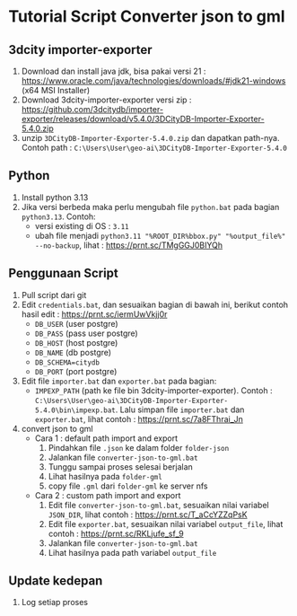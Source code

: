 # Tutorial Script Converter json to gml
## 3dcity importer-exporter
1. Download dan install java jdk, bisa pakai versi 21 : https://www.oracle.com/java/technologies/downloads/#jdk21-windows (x64 MSI Installer)
2. Download 3dcity-importer-exporter versi zip : https://github.com/3dcitydb/importer-exporter/releases/download/v5.4.0/3DCityDB-Importer-Exporter-5.4.0.zip
3. unzip `3DCityDB-Importer-Exporter-5.4.0.zip` dan dapatkan path-nya. Contoh path : `C:\Users\User\geo-ai\3DCityDB-Importer-Exporter-5.4.0`

## Python
1. Install python 3.13
2. Jika versi berbeda maka perlu mengubah file `python.bat` pada bagian `python3.13`. Contoh:
   - versi existing di OS : `3.11`
   - ubah file menjadi `python3.11 "%ROOT_DIR%bbox.py" "%output_file%" --no-backup`, lihat : https://prnt.sc/TMgGGJ0BIYQh

## Penggunaan Script
1. Pull script dari git
2. Edit `credentials.bat`, dan sesuaikan bagian di bawah ini, berikut contoh hasil edit : https://prnt.sc/iermUwVkjj0r
   - `DB_USER` (user postgre)
   - `DB_PASS` (pass user postgre)
   - `DB_HOST` (host postgre)
   - `DB_NAME` (db postgre)
   - `DB_SCHEMA=citydb`
   - `DB_PORT` (port postgre)
3. Edit file `importer.bat` dan `exporter.bat` pada bagian:
   - `IMPEXP_PATH` (path ke file bin 3dcity-importer-exporter). Contoh : `C:\Users\User\geo-ai\3DCityDB-Importer-Exporter-5.4.0\bin\impexp.bat`. Lalu simpan file `importer.bat` dan `exporter.bat`, lihat contoh : https://prnt.sc/7a8FThrai_Jn
4. convert json to gml
   - Cara 1 : default path import and export
     1. Pindahkan file `.json` ke dalam folder `folder-json`
     2. Jalankan file `converter-json-to-gml.bat`
     3. Tunggu sampai proses selesai berjalan
     4. Lihat hasilnya pada `folder-gml`
     5. copy file `.gml` dari `folder-gml` ke server nfs
   - Cara 2 : custom path import and export
     1. Edit file `converter-json-to-gml.bat`, sesuaikan nilai variabel `JSON_DIR`, lihat contoh : https://prnt.sc/T_aCcYZZqPsK
     2. Edit file `exporter.bat`, sesuaikan nilai variabel `output_file`, lihat contoh : https://prnt.sc/RKLjufe_sf_9
     3. Jalankan file `converter-json-to-gml.bat`
     4. Lihat hasilnya pada path variabel `output_file`

## Update kedepan
1. Log setiap proses